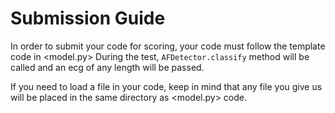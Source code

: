 # Submission Guide
In order to submit your code for scoring, your code must follow the template code in <model.py>
During the test, `AFDetector.classify` method will be called and an ecg of any length will be passed.

If you need to load a file in your code, keep in mind that any file you give us will be placed in the same directory as <model.py> code.